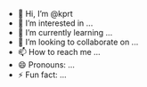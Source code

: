 - 👋 Hi, I’m @kprt
- 👀 I’m interested in ...
- 🌱 I’m currently learning ...
- 💞️ I’m looking to collaborate on ...
- 📫 How to reach me ...
- 😄 Pronouns: ...
- ⚡ Fun fact: ...

<!---
kprt/kprt is a ✨ special ✨ repository because its `README.md` (this file) appears on your GitHub profile.
You can click the Preview link to take a look at your changes.
--->
